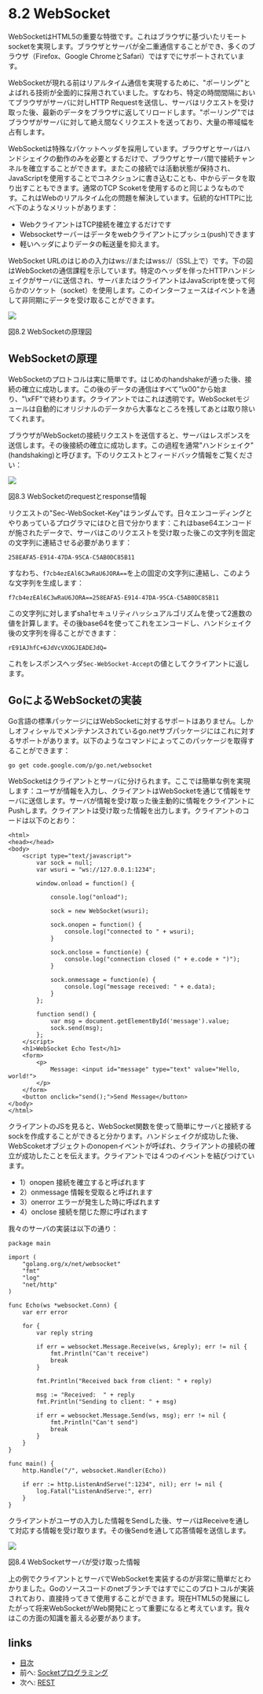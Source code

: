 # 8.2 WebSocket
WebSocketはHTML5の重要な特徴です。これはブラウザに基づいたリモートsocketを実現します。ブラウザとサーバが全二重通信することができ、多くのブラウザ（Firefox、Google ChromeとSafari）ではすでにサポートされています。

WebSocketが現れる前はリアルタイム通信を実現するために、"ポーリング"とよばれる技術が全面的に採用されていました。すなわち、特定の時間間隔においてブラウザがサーバに対しHTTP Requestを送信し、サーバはリクエストを受け取った後、最新のデータをブラウザに返してリロードします。"ポーリング"ではブラウザがサーバに対して絶え間なくリクエストを送っており、大量の帯域幅を占有します。

WebSocketは特殊なパケットヘッダを採用しています。ブラウザとサーバはハンドシェイクの動作のみを必要とするだけで、ブラウザとサーバ間で接続チャンネルを確立することができます。またこの接続では活動状態が保持され、JavaScriptを使用することでコネクションに書き込むことも、中からデータを取り出すこともできます。通常のTCP Scoketを使用するのと同じようなものです。これはWebのリアルタイム化の問題を解決しています。伝統的なHTTPに比べ下のようなメリットがあります：

- WebクライアントはTCP接続を確立するだけです
- Websocketサーバーはデータをwebクライアントにプッシュ(push)できます
- 軽いヘッダによりデータの転送量を抑えます。

WebSocket URLのはじめの入力はws://またはwss://（SSL上で）です。下の図はWebSocketの通信課程を示しています。特定のヘッダを伴ったHTTPハンドシェイクがサーバに送信され、サーバまたはクライアントはJavaScriptを使って何らかのソケット（socket）を使用します。このインターフェースはイベントを通して非同期にデータを受け取ることができます。

![](images/8.2.websocket.png?raw=true)

図8.2 WebSocketの原理図

## WebSocketの原理
WebSocketのプロトコルは実に簡単です。はじめのhandshakeが通った後、接続の確立に成功します。この後のデータの通信はすべて"\x00"から始まり、"\xFF"で終わります。クライアントではこれは透明です。WebSocketモジュールは自動的にオリジナルのデータから大事なところを残してあとは取り除いてくれます。

ブラウザがWebSocketの接続リクエストを送信すると、サーバはレスポンスを送信します。その後接続の確立に成功します。この過程を通常"ハンドシェイク"(handshaking)と呼びます。下のリクエストとフィードバック情報をご覧ください：

![](images/8.2.websocket2.png?raw=true)

図8.3 WebSocketのrequestとresponse情報

リクエストの"Sec-WebSocket-Key"はランダムです。日々エンコーディングとやりあっているプログラマにはひと目で分かります：これはbase64エンコードが施されたデータで、サーバはこのリクエストを受け取った後この文字列を固定の文字列に連結させる必要があります：

	258EAFA5-E914-47DA-95CA-C5AB0DC85B11

すなわち、`f7cb4ezEAl6C3wRaU6JORA==`を上の固定の文字列に連結し、このような文字列を生成します：

	f7cb4ezEAl6C3wRaU6JORA==258EAFA5-E914-47DA-95CA-C5AB0DC85B11

この文字列に対しまずsha1セキュリティハッシュアルゴリズムを使って2進数の値を計算します。その後base64を使ってこれをエンコードし、ハンドシェイク後の文字列を得ることができます：

	rE91AJhfC+6JdVcVXOGJEADEJdQ=

これをレスポンスヘッダ`Sec-WebSocket-Accept`の値としてクライアントに返します。

## GoによるWebSocketの実装
Go言語の標準パッケージにはWebSocketに対するサポートはありません。しかしオフィシャルでメンテナンスされているgo.netサブパッケージにはこれに対するサポートがあります。以下のようなコマンドによってこのパッケージを取得することができます：

	go get code.google.com/p/go.net/websocket

WebSocketはクライアントとサーバに分けられます。ここでは簡単な例を実現します：ユーザが情報を入力し、クライアントはWebSocketを通じて情報をサーバに送信します。サーバが情報を受け取った後主動的に情報をクライアントにPushします。クライアントは受け取った情報を出力します。クライアントのコードは以下のとおり：

	<html>
	<head></head>
	<body>
		<script type="text/javascript">
			var sock = null;
			var wsuri = "ws://127.0.0.1:1234";

			window.onload = function() {

				console.log("onload");

				sock = new WebSocket(wsuri);

				sock.onopen = function() {
					console.log("connected to " + wsuri);
				}

				sock.onclose = function(e) {
					console.log("connection closed (" + e.code + ")");
				}

				sock.onmessage = function(e) {
					console.log("message received: " + e.data);
				}
			};

			function send() {
				var msg = document.getElementById('message').value;
				sock.send(msg);
			};
		</script>
		<h1>WebSocket Echo Test</h1>
		<form>
			<p>
				Message: <input id="message" type="text" value="Hello, world!">
			</p>
		</form>
		<button onclick="send();">Send Message</button>
	</body>
	</html>


クライアントのJSを見ると、WebSocket関数を使って簡単にサーバと接続するsockを作成することができると分かります。ハンドシェイクが成功した後、WebScoketオブジェクトのonopenイベントが呼ばれ、クライアントの接続の確立が成功したことを伝えます。クライアントでは４つのイベントを結びつけています。

- 1）onopen 接続を確立すると呼ばれます
- 2）onmessage 情報を受取ると呼ばれます
- 3）onerror エラーが発生した時に呼ばれます
- 4）onclose 接続を閉じた際に呼ばれます

我々のサーバの実装は以下の通り：

	package main

	import (
		"golang.org/x/net/websocket"
		"fmt"
		"log"
		"net/http"
	)

	func Echo(ws *websocket.Conn) {
		var err error

		for {
			var reply string

			if err = websocket.Message.Receive(ws, &reply); err != nil {
				fmt.Println("Can't receive")
				break
			}

			fmt.Println("Received back from client: " + reply)

			msg := "Received:  " + reply
			fmt.Println("Sending to client: " + msg)

			if err = websocket.Message.Send(ws, msg); err != nil {
				fmt.Println("Can't send")
				break
			}
		}
	}

	func main() {
		http.Handle("/", websocket.Handler(Echo))

		if err := http.ListenAndServe(":1234", nil); err != nil {
			log.Fatal("ListenAndServe:", err)
		}
	}

クライアントがユーザの入力した情報をSendした後、サーバはReceiveを通して対応する情報を受け取ります。その後Sendを通して応答情報を送信します。

![](images/8.2.websocket3.png?raw=true)

図8.4 WebSocketサーバが受け取った情報

上の例でクライアントとサーバでWebSocketを実装するのが非常に簡単だとわかりました。Goのソースコードのnetブランチではすでにこのプロトコルが実装されており、直接持ってきて使用することができます。現在HTML5の発展にしたがって将来WebSocketがWeb開発にとって重要になると考えています。我々はこの方面の知識を蓄える必要があります。


## links
   * [目次](<preface.md>)
   * 前へ: [Socketプログラミング](<08.1.md>)
   * 次へ: [REST](<08.3.md>)
